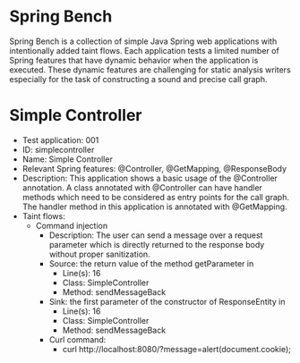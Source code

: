 # Spring Bench

Spring Bench is a collection of simple Java Spring web applications with intentionally added taint flows. 
Each application tests a limited number of Spring features that have dynamic behavior when the application is executed. 
These dynamic features are challenging for static analysis writers especially for the task of constructing a sound and precise call graph.   


# Simple Controller

* Test application: 001
* ID: simplecontroller
* Name: Simple Controller
* Relevant Spring features: @Controller, @GetMapping, @ResponseBody
* Description: This application shows a basic usage of the @Controller annotation. A class annotated with @Controller can have handler methods which need to be considered as entry points for the call graph. The handler method in this application is annotated with @GetMapping. 
* Taint flows: 
  * Command injection
    * Description: The user can send a message over a request parameter which is directly returned to the response body without proper sanitization. 
    * Source: the return value of the method getParameter in 
        * Line(s): 16
        * Class: SimpleController
        * Method: sendMessageBack
    * Sink: the first parameter of the constructor of ResponseEntity in 
        * Line(s): 16
        * Class: SimpleController
        * Method: sendMessageBack
    * Curl command:
        * curl http://localhost:8080/?message=alert(document.cookie);


